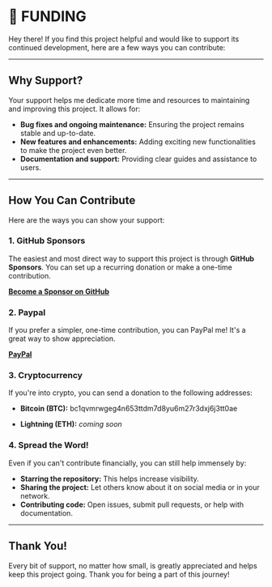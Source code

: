 # 🧡 FUNDING

Hey there! If you find this project helpful and would like to support its continued development, here are a few ways you can contribute:

-----

## Why Support?

Your support helps me dedicate more time and resources to maintaining and improving this project. It allows for:

  * **Bug fixes and ongoing maintenance:** Ensuring the project remains stable and up-to-date.
  * **New features and enhancements:** Adding exciting new functionalities to make the project even better.
  * **Documentation and support:** Providing clear guides and assistance to users.

-----

## How You Can Contribute

Here are the ways you can show your support:

### 1\. GitHub Sponsors

The easiest and most direct way to support this project is through **GitHub Sponsors**. You can set up a recurring donation or make a one-time contribution.

[**Become a Sponsor on GitHub**](https://www.google.com/search?q=https://github.com/sponsors/pamagister)


### 2\. Paypal

If you prefer a simpler, one-time contribution, you can PayPal me! It's a great way to show appreciation.

[**PayPal**]([https://www.google.com/search?q=https://www.buymeacoffee.com/YOUR_BMC_USERNAME](https://www.paypal.me/PaulDD))


### 3\. Cryptocurrency

If you're into crypto, you can send a donation to the following addresses:

  * **Bitcoin (BTC):** bc1qvmrwgeg4n653ttdm7d8yu6m27r3dxj6j3tt0ae

  * **Lightning (ETH):** *coming soon*

### 4\. Spread the Word\!

Even if you can't contribute financially, you can still help immensely by:

  * **Starring the repository:** This helps increase visibility.
  * **Sharing the project:** Let others know about it on social media or in your network.
  * **Contributing code:** Open issues, submit pull requests, or help with documentation.

-----

## Thank You\!

Every bit of support, no matter how small, is greatly appreciated and helps keep this project going. Thank you for being a part of this journey\!
